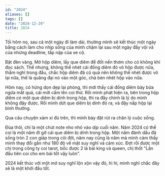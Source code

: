 ```yaml
---
id: "2024"
aliases: []
tags: []
date: "2024-12-29"
title: 2024
---
```


Tối hôm nọ, sau cả một ngày đi làm dài, thường mình sẽ kết thúc một ngày bằng cách làm cho nhịp sống của mình chậm lại sau một ngày đầy vội vã của nhừng deadline, tấp nập của xe cộ.

Bật đèn vàng. Mở hộp diêm, lấy que diêm để đốt nến thơm cho có không khí đọc sách. Thế nhưng, không thể nhét cái đống diêm đó vô hộp được nữa, thầm nghĩ trong đầu, chắc hộp diêm đã cũ quá nên không thể nhét được vô lại nữa, thế là quăng đại nó vào một góc, chả bèn nhét hộp vào nữa.

Hôm nay, có hứng dọn dẹp lại phòng, thì mới thấy cái đống diêm bày bừa ngứa mắt quá, cái mới cầm lên coi thử. Rồi mình phát hiện ra, bên trong hộp diêm có một que diêm bị dính trong hộp, thì ra đây chính là lý do mình không đậy được. Rồi mình dứt que diêm bị dính đó ra, và đậy nắp hộp lại bình thường.

Qua câu chuyện xàm xí đú trên, thì mình bày đặt rút ra chân lý cuộc sống.

Đùa thôi, chỉ là một chút note nho nhỏ vào dịp cuối năm. Năm 2024 có thể coi là một năm đi gỡ cái que diêm bị dính trong hộp. Một năm đánh dấu đã sống tròn 2 con giáp trong cõi đời, năm nay cũng là năm mà mình cảm thấy mình thay đổi gần như 180 độ về mặt suy nghĩ và cảm xúc. Đợt rồi được một chị trong công ty coi tarot, bốc được 2 lá bài king và queen, chị thốt "Lần đầu tiên coi cho em bài tốt vậy luôn".

2024 kết thúc với một mớ suy nghĩ lộn xộn vậy đó, hì hì, mình nghĩ chắc đây sẽ là một khởi đầu tốt.
